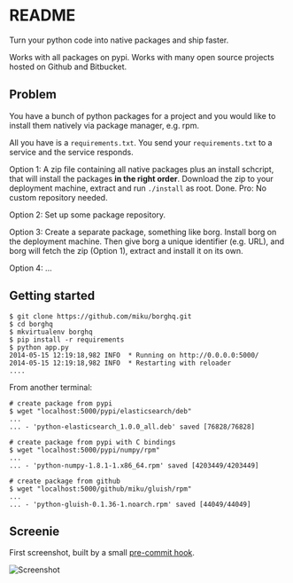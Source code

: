 README
======

Turn your python code into native packages and ship faster.

Works with all packages on pypi. Works with many
open source projects hosted on Github and Bitbucket.

Problem
-------

You have a bunch of python packages for a project and you would like
to install them natively via package manager, e.g. rpm.

All you have is a `requirements.txt`. You send your `requirements.txt`
to a service and the service responds.

Option 1: A zip file containing all native packages plus an install
schcript, that will install the packages **in the right order**.
Download the zip to your deployment machine, extract and run `./install`
as root. Done. Pro: No custom repository needed.

Option 2: Set up some package repository.

Option 3: Create a separate package, something like borg. Install
borg on the deployment machine. Then give borg a unique
identifier (e.g. URL), and borg will fetch the zip (Option 1),
extract and install it on its own.

Option 4: ...

Getting started
---------------

    $ git clone https://github.com/miku/borghq.git
    $ cd borghq
    $ mkvirtualenv borghq
    $ pip install -r requirements
    $ python app.py
    2014-05-15 12:19:18,982 INFO  * Running on http://0.0.0.0:5000/
    2014-05-15 12:19:18,982 INFO  * Restarting with reloader
    ....

From another terminal:

    # create package from pypi
    $ wget "localhost:5000/pypi/elasticsearch/deb"
    ...
    ... - 'python-elasticsearch_1.0.0_all.deb' saved [76828/76828]

    # create package from pypi with C bindings
    $ wget "localhost:5000/pypi/numpy/rpm"
    ...
    ... - 'python-numpy-1.8.1-1.x86_64.rpm' saved [4203449/4203449]

    # create package from github
    $ wget "localhost:5000/github/miku/gluish/rpm"
    ...
    ... - 'python-gluish-0.1.36-1.noarch.rpm' saved [44049/44049]


Screenie
--------

First screenshot, built by a small [pre-commit hook](https://gist.github.com/miku/111bb2c029ffe89475d7).

![Screenshot](http://i.imgur.com/ubCMsdU.png)
